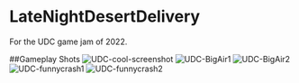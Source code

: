 # LateNightDesertDelivery
 For the UDC game jam of 2022.

##Gameplay Shots
![UDC-cool-screenshot](https://user-images.githubusercontent.com/15871822/173196631-50ff7cfb-ef0b-49bf-925d-dbba645ce06c.png)
![UDC-BigAir1](https://user-images.githubusercontent.com/15871822/173196624-3c15a48a-27e8-4722-9859-f9e349bf919a.png)
![UDC-BigAir2](https://user-images.githubusercontent.com/15871822/173196629-616e000b-a361-4903-95b6-865b30b29b6b.png)
![UDC-funnycrash1](https://user-images.githubusercontent.com/15871822/173196635-d80f77b0-a5a5-4af9-a1c3-4618efcb1634.png)
![UDC-funnycrash2](https://user-images.githubusercontent.com/15871822/173196643-afcfd7c1-807d-4612-847e-5b2eb98e90a3.png)
